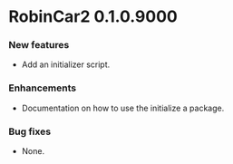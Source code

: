 # RobinCar2 0.1.0.9000

### New features

* Add an initializer script.

### Enhancements

* Documentation on how to use the initialize a package.

### Bug fixes

* None.